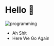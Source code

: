 # Hello :wave:	

![programming](https://user-images.githubusercontent.com/73060136/119861850-0b1b0900-bf42-11eb-8d06-47d8121aa40f.gif)

- Ah Shit 
- Here We Go Again

<!---
SinsamutQ/SinsamutQ is a ✨ special ✨ repository because its `README.md` (this file) appears on your GitHub profile.
You can click the Preview link to take a look at your changes.
--->
